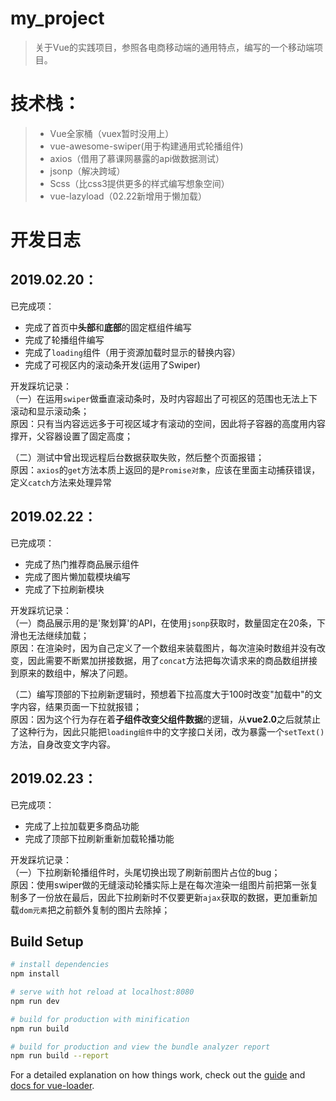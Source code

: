 # my_project

> 关于Vue的实践项目，参照各电商移动端的通用特点，编写的一个移动端项目。

# 技术栈：
> - Vue全家桶（vuex暂时没用上） 
> - vue-awesome-swiper(用于构建通用式轮播组件) 
> - axios（借用了慕课网暴露的api做数据测试）
> - jsonp（解决跨域）
> - Scss（比css3提供更多的样式编写想象空间）
> - vue-lazyload（02.22新增用于懒加载）

# 开发日志
## 2019.02.20：
已完成项：
- 完成了首页中**头部**和**底部**的固定框组件编写
- 完成了轮播组件编写
- 完成了`loading`组件（用于资源加载时显示的替换内容）
- 完成了可视区内的滚动条开发(运用了Swiper)

开发踩坑记录：  
（一）在运用`swiper`做垂直滚动条时，及时内容超出了可视区的范围也无法上下滚动和显示滚动条；  
原因：只有当内容远远多于可视区域才有滚动的空间，因此将子容器的高度用内容撑开，父容器设置了固定高度；

（二）测试中曾出现远程后台数据获取失败，然后整个页面报错；  
原因：`axios`的`get`方法本质上返回的是`Promise对象`，应该在里面主动捕获错误，定义`catch`方法来处理异常

## 2019.02.22：
已完成项：
- 完成了热门推荐商品展示组件
- 完成了图片懒加载模块编写
- 完成了下拉刷新模块

开发踩坑记录：  
（一）商品展示用的是'聚划算'的API，在使用`jsonp`获取时，数量固定在20条，下滑也无法继续加载；  
原因：在渲染时，因为自己定义了一个数组来装载图片，每次渲染时数组并没有改变，因此需要不断累加拼接数据，用了`concat`方法把每次请求来的商品数组拼接到原来的数组中，解决了问题。  

（二）编写顶部的下拉刷新逻辑时，预想着下拉高度大于100时改变"加载中"的文字内容，结果页面一下拉就报错；  
原因：因为这个行为存在着**子组件改变父组件数据**的逻辑，从**vue2.0**之后就禁止了这种行为，因此只能把`loading组件`中的文字接口关闭，改为暴露一个`setText()`方法，自身改变文字内容。


## 2019.02.23：
已完成项：
- 完成了上拉加载更多商品功能
- 完成了顶部下拉刷新重新加载轮播功能

开发踩坑记录：  
（一）下拉刷新轮播组件时，头尾切换出现了刷新前图片占位的bug；  
原因：使用swiper做的无缝滚动轮播实际上是在每次渲染一组图片前把第一张复制多了一份放在最后，因此下拉刷新时不仅要更新`ajax`获取的数据，更加重新加载`dom元素`把之前额外复制的图片去除掉；  


## Build Setup

``` bash
# install dependencies
npm install

# serve with hot reload at localhost:8080
npm run dev

# build for production with minification
npm run build

# build for production and view the bundle analyzer report
npm run build --report
```

For a detailed explanation on how things work, check out the [guide](http://vuejs-templates.github.io/webpack/) and [docs for vue-loader](http://vuejs.github.io/vue-loader).
